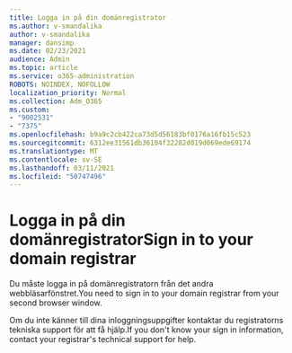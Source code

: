 ```yaml
---
title: Logga in på din domänregistrator
ms.author: v-smandalika
author: v-smandalika
manager: dansimp
ms.date: 02/23/2021
audience: Admin
ms.topic: article
ms.service: o365-administration
ROBOTS: NOINDEX, NOFOLLOW
localization_priority: Normal
ms.collection: Adm_O365
ms.custom:
- "9002531"
- "7375"
ms.openlocfilehash: b9a9c2cb422ca73d5d56183bf0176a16fb15c523
ms.sourcegitcommit: 6312ee31561db36104f32282d019d069ede69174
ms.translationtype: MT
ms.contentlocale: sv-SE
ms.lasthandoff: 03/11/2021
ms.locfileid: "50747496"
---
```

# <a name="sign-in-to-your-domain-registrar"></a><span data-ttu-id="e3b57-102">Logga in på din domänregistrator</span><span class="sxs-lookup"><span data-stu-id="e3b57-102">Sign in to your domain registrar</span></span>

<span data-ttu-id="e3b57-103">Du måste logga in på domänregistratorn från det andra webbläsarfönstret.</span><span class="sxs-lookup"><span data-stu-id="e3b57-103">You need to sign in to your domain registrar from your second browser window.</span></span>

<span data-ttu-id="e3b57-104">Om du inte känner till dina inloggningsuppgifter kontaktar du registratorns tekniska support för att få hjälp.</span><span class="sxs-lookup"><span data-stu-id="e3b57-104">If you don't know your sign in information, contact your registrar's technical support for help.</span></span>